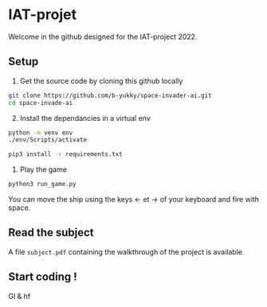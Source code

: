 # IAT-projet
Welcome in the github designed for the IAT-project 2022.

## Setup

1. Get the source code by cloning this github locally
```bash
git clone https://github.com/b-yukky/space-invader-ai.git
cd space-invade-ai
```

2. Install the dependancies in a virtual env
```bash
python -m venv env
./env/Scripts/activate
```
```bash
pip3 install -r requirements.txt
```

1. Play the game 
```bash
python3 run_game.py
```

You can move the ship using the keys ← et → of your keyboard and fire with space.

## Read the subject

A file `subject.pdf` containing the walkthrough of the project is available.

## Start coding !

Gl & hf
